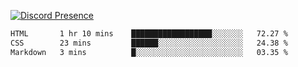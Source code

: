 [![Discord Presence](https://lanyard.cnrad.dev/api/689805100331696149)](https://discord.com/users/689805100331696149)

<!--START_SECTION:waka-->

```txt
HTML       1 hr 10 mins    ██████████████████░░░░░░░   72.27 %
CSS        23 mins         ██████░░░░░░░░░░░░░░░░░░░   24.38 %
Markdown   3 mins          █░░░░░░░░░░░░░░░░░░░░░░░░   03.35 %
```

<!--END_SECTION:waka-->
<img src="https://hit.yhype.me/github/profile?user_id=53441990" alt="">
